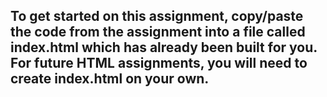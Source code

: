 ## To get started on this assignment, copy/paste the code from the assignment into a file called index.html which has already been built for you.  For future HTML assignments, you will need to create index.html on your own.